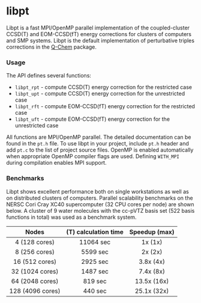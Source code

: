 # libpt

Libpt is a fast MPI/OpenMP parallel implementation of the coupled-cluster
CCSD(T) and EOM-CCSD(fT) energy corrections for clusters of computers and SMP
systems. Libpt is the default implementation of perturbative triples
corrections in the [Q-Chem](http://www.q-chem.com) package.

### Usage

The API defines several functions:

- `libpt_rpt` - compute CCSD(T) energy correction for the restricted case
- `libpt_upt` - compute CCSD(T) energy correction for the unrestricted case
- `libpt_rft` - compute EOM-CCSD(fT) energy correction for the restricted case
- `libpt_uft` - compute EOM-CCSD(fT) energy correction for the unrestricted case

All functions are MPI/OpenMP parallel. The detailed documentation can be found
in the `pt.h` file. To use libpt in your project, include `pt.h` header and add
`pt.c` to the list of project source files. OpenMP is enabled automatically
when appropriate OpenMP compiler flags are used. Defining `WITH_MPI` during
compilation enables MPI support.

### Benchmarks

Libpt shows excellent performance both on single workstations as well as on
distributed clusters of computers. Parallel scalability benchmarks on the NERSC
Cori Cray XC40 supercomputer (32 CPU cores per node) are shown below. A cluster
of 9 water molecules with the cc-pVTZ basis set (522 basis functions in total)
was used as a benchmark system.

|      Nodes       | (T) calculation time | Speedup (max) |
|:----------------:|:--------------------:|:-------------:|
|   4  (128 cores) |            11064 sec |      1x  (1x) |
|   8  (256 cores) |             5599 sec |      2x  (2x) |
|  16  (512 cores) |             2925 sec |    3.8x  (4x) |
|  32 (1024 cores) |             1487 sec |    7.4x  (8x) |
|  64 (2048 cores) |              819 sec |   13.5x (16x) |
| 128 (4096 cores) |              440 sec |   25.1x (32x) |

